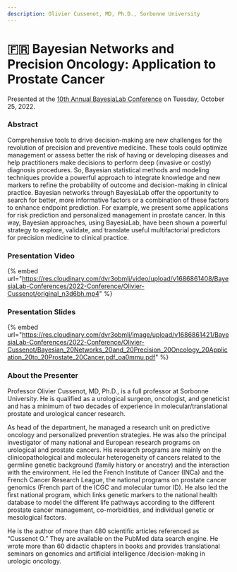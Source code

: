 ```yaml
---
description: Olivier Cussenot, MD, Ph.D., Sorbonne University
---
```


# 🇫🇷 Bayesian Networks and Precision Oncology: Application to Prostate Cancer

Presented at the [10th Annual BayesiaLab Conference](./) on Tuesday, October 25, 2022.

### Abstract

Comprehensive tools to drive decision-making are new challenges for the revolution of precision and preventive medicine. These tools could optimize management or assess better the risk of having or developing diseases and help practitioners make decisions to perform deep (invasive or costly) diagnosis procedures. So, Bayesian statistical methods and modeling techniques provide a powerful approach to integrate knowledge and new markers to refine the probability of outcome and decision-making in clinical practice. Bayesian networks through BayesiaLab offer the opportunity to search for better, more informative factors or a combination of these factors to enhance endpoint prediction. For example, we present some applications for risk prediction and personalized management in prostate cancer. In this way, Bayesian approaches, using BayesiaLab, have been shown a powerful strategy to explore, validate, and translate useful multifactorial predictors for precision medicine to clinical practice.

### Presentation Video

{% embed url="https://res.cloudinary.com/dvr3obmlj/video/upload/v1686861408/BayesiaLab-Conferences/2022-Conference/Olivier-Cussenot/original_n3d6bh.mp4" %}

### Presentation Slides

{% embed url="https://res.cloudinary.com/dvr3obmlj/image/upload/v1686861421/BayesiaLab-Conferences/2022-Conference/Olivier-Cussenot/Bayesian_20Networks_20and_20Precision_20Oncology_20Application_20to_20Prostate_20Cancer.pdf_oa0mmu.pdf" %}

### About the Presenter&#x20;

Professor Olivier Cussenot, MD, Ph.D., is a full professor at Sorbonne University. He is qualified as a urological surgeon, oncologist, and geneticist and has a minimum of two decades of experience in molecular/translational prostate and urological cancer research.

As head of the department, he managed a research unit on predictive oncology and personalized prevention strategies. He was also the principal investigator of many national and European research programs on urological and prostate cancers. His research programs are mainly on the clinicopathological and molecular heterogeneity of cancers related to the germline genetic background (family history or ancestry) and the interaction with the environment. He led the French Institute of Cancer (INCa) and the French Cancer Research League, the national programs on prostate cancer genomics (French part of the ICGC and molecular tumor ID). He also led the first national program, which links genetic markers to the national health database to model the different life pathways according to the different prostate cancer management, co-morbidities, and individual genetic or mesological factors.

He is the author of more than 480 scientific articles referenced as “Cussenot O.” They are available on the PubMed data search engine. He wrote more than 60 didactic chapters in books and provides translational seminars on genomics and artificial intelligence /decision-making in urologic oncology.
